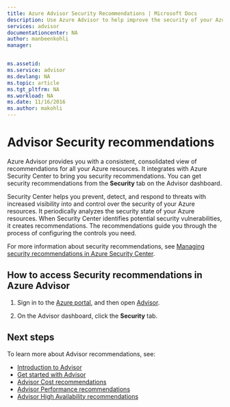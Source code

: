 ```yaml
---
title: Azure Advisor Security Recommendations | Microsoft Docs
description: Use Azure Advisor to help improve the security of your Azure deployments.
services: advisor
documentationcenter: NA
author: manbeenkohli
manager: 


ms.assetid: 
ms.service: advisor
ms.devlang: NA
ms.topic: article
ms.tgt_pltfrm: NA
ms.workload: NA
ms.date: 11/16/2016
ms.author: makohli
---
```

# Advisor Security recommendations

Azure Advisor provides you with a consistent, consolidated view of recommendations for all your Azure resources. It integrates with Azure Security Center to bring you security recommendations. You can get security recommendations from the **Security** tab on the Advisor dashboard.

Security Center helps you prevent, detect, and respond to threats with increased visibility into and control over the security of your Azure resources. It periodically analyzes the security state of your Azure resources. When Security Center identifies potential security vulnerabilities, it creates recommendations. The recommendations guide you through the process of configuring the controls you need. 

For more information about security recommendations, see [Managing security recommendations in Azure Security Center](https://azure.microsoft.com/documentation/articles/security-center-recommendations/).

## How to access Security recommendations in Azure Advisor

1. Sign in to the [Azure portal](https://portal.azure.com), and then open [Advisor](https://aka.ms/azureadvisordashboard).

2.	On the Advisor dashboard, click the **Security** tab.

## Next steps

To learn more about Advisor recommendations, see:
* [Introduction to Advisor](advisor-overview.md)
* [Get started with Advisor](advisor-get-started.md)
* [Advisor Cost recommendations](advisor-performance-recommendations.md)
* [Advisor Performance recommendations](advisor-performance-recommendations.md)
* [Advisor High Availability recommendations](advisor-high-availability-recommendations.md)


 
